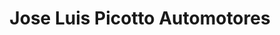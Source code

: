 ---
title: "Jose Luis Picotto Automotores"
url: /carlos-casares/jose-luis-picotto-automotores/
shop: coche
---